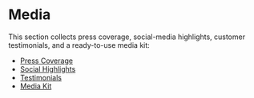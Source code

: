 # Media

This section collects press coverage, social-media highlights, customer testimonials, and a ready-to-use media kit:

- [Press Coverage](press/index.md)
- [Social Highlights](social/index.md)
- [Testimonials](testimonials/index.md)
- [Media Kit](kit/index.md)
